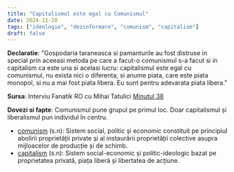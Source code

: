 ```yaml
---
title: "Capitalismul este egal cu Comunismul"
date: 2024-11-28
tags: ["ideologie", "dezinformare", "comunism", "capitalism"]
draft: false
---
```


**Declaratie**: 
"Gospodaria taraneasca si pamanturile au fost distruse in special prin aceeasi metoda pe care a facut-o comunismul s-a facut si in capitalism ca este una si acelasi lucru: <span class="emphasis">capitalismul este egal cu comunismul</span>, nu exista nici o diferenta, si anume piata, care este piata monopol, si nu a mai fost piata libera. Eu sunt pentru adevarata piata libera."

**Sursa**: Interviu Fanatik RO cu Mihai Tatulici
[Minutul 38](https://youtu.be/wF8YQCAyu9w?feature=shared&t=2281)
<!--more-->
**Dovezi si fapte**: Comunismul pune grupul pe primul loc. Doar capitalismul și liberalismul pun individul în centru.

- [comunism](https://dexonline.ro/definitie/comunism) (s.n):  Sistem social, politic și economic constituit pe principiul abolirii proprietății private și al instaurării proprietății colective asupra mijloacelor de producție și de schimb.
- [capitalism](https://dexonline.ro/definitie/capitalism) (s.n): Sistem social-economic și politic-ideologic bazat pe proprietatea privată, piața liberă și libertatea de acțiune.
